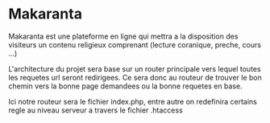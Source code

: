 # Makaranta

Makaranta est une plateforme en ligne qui mettra a la disposition des visiteurs
un contenu religieux comprenant (lecture coranique, preche, cours ...)


L'architecture du projet sera base sur un router principale vers lequel toutes les requetes url seront redirigees.
Ce sera donc au routeur de trouver le bon chemin vers la bonne page demandees ou la bonne requetes en base.

Ici notre routeur sera le fichier index.php, entre autre on redefinira certains regle au niveau serveur a travers le fichier .htaccess
